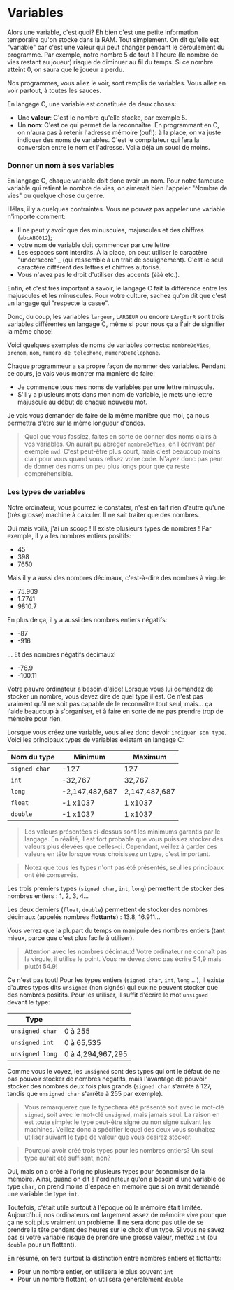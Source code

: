# **Variables**

Alors une variable, c'est quoi?
Eh bien c'est une petite information temporaire qu'on stocke dans la RAM. Tout simplement.
On dit qu'elle est "variable" car c'est une valeur qui peut changer pendant le déroulement du programme. Par exemple, notre nombre 5 de tout à l'heure (le nombre de vies restant au joueur) risque de diminuer au fil du temps. Si ce nombre atteint 0, on saura que le joueur a perdu.

Nos programmes, vous allez le voir, sont remplis de variables. Vous allez en voir partout, à toutes les sauces.

En langage C, une variable est constituée de deux choses:

- Une **valeur**: C'est le nombre qu'elle stocke, par exemple 5.
- Un **nom**: C'est ce qui permet de la reconnaître. En programmant en C, on n'aura pas à retenir l'adresse mémoire (ouf!): à la place, on va juste indiquer des noms de variables. C'est le compilateur qui fera la conversion entre le nom et l'adresse. Voilà déjà un souci de moins.

### **Donner un nom à ses variables**

En langage C, chaque variable doit donc avoir un nom. Pour notre fameuse variable qui retient le nombre de vies, on aimerait bien l'appeler "Nombre de vies" ou quelque chose du genre.

Hélas, il y a quelques contraintes. Vous ne pouvez pas appeler une variable n'importe comment:

- Il ne peut y avoir que des minuscules, majuscules et des chiffres (`abcABC012`);
- votre nom de variable doit commencer par une lettre
- Les espaces sont interdits. À la place, on peut utiliser le caractère "underscore" \_ (qui ressemble à un trait de soulignement). C'est le seul caractère différent des lettres et chiffres autorisé.
- Vous n'avez pas le droit d'utiliser des accents (`éàê` etc.).

Enfin, et c'est très important à savoir, le langage C fait la différence entre les majuscules et les minuscules. Pour votre culture, sachez qu'on dit que c'est un langage qui "respecte la casse".

Donc, du coup, les variables `largeur`, `LARGEUR` ou encore `LArgEurR` sont trois variables différentes en langage C, même si pour nous ça a l'air de signifier la même chose!

Voici quelques exemples de noms de variables corrects: `nombreDeVies`, `prenom`, `nom`, `numero_de_telephone`, `numeroDeTelephone`.

Chaque programmeur a sa propre façon de nommer des variables. Pendant ce cours, je vais vous montrer ma manière de faire:

- Je commence tous mes noms de variables par une lettre minuscule.
- S'il y a plusieurs mots dans mon nom de variable, je mets une lettre majuscule au début de chaque nouveau mot.

Je vais vous demander de faire de la même manière que moi, ça nous permettra d'être sur la même longueur d'ondes.

> Quoi que vous fassiez, faites en sorte de donner des noms clairs à vos variables. On aurait pu abréger `nombreDeVies`, en l'écrivant par exemple `nvd`. C'est peut-être plus court, mais c'est beaucoup moins clair pour vous quand vous relisez votre code. N'ayez donc pas peur de donner des noms un peu plus longs pour que ça reste compréhensible.

### **Les types de variables**

Notre ordinateur, vous pourrez le constater, n'est en fait rien d'autre qu'une (très grosse) machine à calculer. Il ne sait traiter que des nombres.

Oui mais voilà, j'ai un scoop ! Il existe plusieurs types de nombres ! Par exemple, il y a les nombres entiers positifs:

- 45
- 398
- 7650

Mais il y a aussi des nombres décimaux, c'est-à-dire des nombres à virgule:

- 75.909
- 1.7741
- 9810.7

En plus de ça, il y a aussi des nombres entiers négatifs:

- -87
- -916

… Et des nombres négatifs décimaux!

- -76.9
- -100.11

Votre pauvre ordinateur a besoin d'aide! Lorsque vous lui demandez de stocker un nombre, vous devez dire de quel type il est. Ce n'est pas vraiment qu'il ne soit pas capable de le reconnaître tout seul, mais… ça l'aide beaucoup à s'organiser, et à faire en sorte de ne pas prendre trop de mémoire pour rien.

Lorsque vous créez une variable, vous allez donc devoir `indiquer son type`.
Voici les principaux types de variables existant en langage C:

| Nom du type   | Minimum        | Maximum       |
| ------------- | -------------- | ------------- |
| `signed char` | -127           | 127           |
| `int`         | -32,767        | 32,767        |
| `long`        | -2,147,487,687 | 2,147,487,687 |
| `float`       | -1 x1037       | 1 x1037       |
| `double`      | -1 x1037       | 1 x1037       |

> Les valeurs présentées ci-dessus sont les minimums garantis par le langage. En réalité, il est fort probable que vous puissiez stocker des valeurs plus élevées que celles-ci. Cependant, veillez à garder ces valeurs en tête lorsque vous choisissez un type, c'est important.

> Notez que tous les types n'ont pas été présentés, seul les principaux ont été conservés.

Les trois premiers types (`signed char`, `int`, `long`) permettent de stocker des nombres entiers : 1, 2, 3, 4…

Les deux derniers (`float`, `double`) permettent de stocker des nombres décimaux (appelés nombres **flottants**) : 13.8, 16.911…

Vous verrez que la plupart du temps on manipule des nombres entiers (tant mieux, parce que c'est plus facile à utiliser).

> Attention avec les nombres décimaux! Votre ordinateur ne connaît pas la virgule, il utilise le point. Vous ne devez donc pas écrire 54,9 mais plutôt 54.9!

Ce n'est pas tout! Pour les types entiers (`signed char`, `int`, `long` …), il existe d'autres types dits `unsigned` (non signés) qui eux ne peuvent stocker que des nombres positifs. Pour les utiliser, il suffit d'écrire le mot `unsigned` devant le type:

| Type            |                   |
| --------------- | ----------------- |
| `unsigned char` | 0 à 255           |
| `unsigned int`  | 0 à 65,535        |
| `unsigned long` | 0 à 4,294,967,295 |

Comme vous le voyez, les `unsigned` sont des types qui ont le défaut de ne pas pouvoir stocker de nombres négatifs, mais l'avantage de pouvoir stocker des nombres deux fois plus grands (`signed char` s'arrête à 127, tandis que `unsigned char` s'arrête à 255 par exemple).

> Vous remarquerez que le typechara été présenté soit avec le mot-clé `signed`, soit avec le mot-clé `unsigned`, mais jamais seul. La raison en est toute simple: le type peut-être signé ou non signé suivant les machines. Veillez donc à spécifier lequel des deux vous souhaitez utiliser suivant le type de valeur que vous désirez stocker.

> Pourquoi avoir créé trois types pour les nombres entiers? Un seul type aurait été suffisant, non?

Oui, mais on a créé à l'origine plusieurs types pour économiser de la mémoire. Ainsi, quand on dit à l'ordinateur qu'on a besoin d'une variable de type `char`, on prend moins d'espace en mémoire que si on avait demandé une variable de type `int`.

Toutefois, c'était utile surtout à l'époque où la mémoire était limitée. Aujourd'hui, nos ordinateurs ont largement assez de mémoire vive pour que ça ne soit plus vraiment un problème. Il ne sera donc pas utile de se prendre la tête pendant des heures sur le choix d'un type. Si vous ne savez pas si votre variable risque de prendre une grosse valeur, mettez `int` (ou `double` pour un flottant).

En résumé, on fera surtout la distinction entre nombres entiers et flottants:

- Pour un nombre entier, on utilisera le plus souvent `int`
- Pour un nombre flottant, on utilisera généralement `double`
